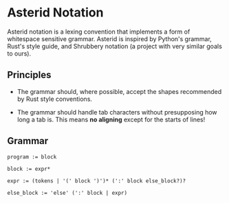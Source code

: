 # Asterid Notation

Asterid notation is a lexing convention that implements a form of whitespace sensitive grammar. Asterid is inspired by Python's grammar, Rust's style guide, and Shrubbery notation (a project with very similar goals to ours).

## Principles

- The grammar should, where possible, accept the shapes recommended by Rust style conventions.

- The grammar should handle tab characters without presupposing how long a tab is. This means **no aligning** except for the starts of lines!

## Grammar

```ebnf
program := block

block := expr*

expr := (tokens | '(' block ')')* (':' block else_block?)?

else_block := 'else' (':' block | expr)
```
